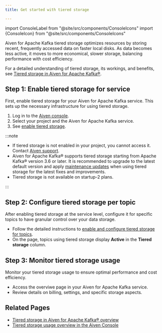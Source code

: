 ```yaml
---
title: Get started with tiered storage

---
```

import ConsoleLabel from "@site/src/components/ConsoleIcons"
import {ConsoleIcon} from "@site/src/components/ConsoleIcons"

Aiven for Apache Kafka tiered storage optimizes resources by storing recent, frequently accessed data on faster local disks.
As data becomes less active, it moves to more economical, slower storage, balancing
performance with cost efficiency.

For a detailed understanding of tiered storage, its workings, and benefits, see
[Tiered storage in Aiven for Apache Kafka®](/docs/products/kafka/concepts/kafka-tiered-storage).

## Step 1: Enable tiered storage for service

First, enable tiered storage for your Aiven for Apache Kafka service. This
sets up the necessary infrastructure for using tiered storage.

1. Log in to the [Aiven console](https://console.aiven.io/).
1. Select your project and the Aiven for Apache Kafka service.
1. See [enable tiered storage](/docs/products/kafka/howto/enable-kafka-tiered-storage).

:::note

- If tiered storage is not enabled in your project, you cannot access it.
  Contact [Aiven support](mailto:support@aiven.io).
- Aiven for Apache Kafka® supports tiered storage starting from Apache Kafka® version
  3.6 or later. It is recommended to upgrade to the latest default version and apply
  [maintenance updates](/docs/platform/concepts/maintenance-window#maintenance-updates)
  when using tiered storage for the latest fixes and improvements.
- Tiered storage is not available on startup-2 plans.

:::

## Step 2: Configure tiered storage per topic

After enabling tiered storage at the service level, configure it for specific
topics to have granular control over your data storage.

- Follow the detailed instructions to [enable and configure tiered storage for topics](/docs/products/kafka/howto/configure-topic-tiered-storage).
- On the <ConsoleLabel name="topics" /> page, topics using tiered storage display
  **Active** in the **Tiered storage** column.

## Step 3: Monitor tiered storage usage

Monitor your tiered storage usage to ensure optimal performance and cost efficiency.

- Access the <ConsoleLabel name="Tiered storage" /> overviwe page in your
  Aiven for Apache Kafka service.
- Review details on billing, settings, and specific storage aspects.

## Related Pages

- [Tiered storage in Aiven for Apache Kafka® overview](/docs/products/kafka/concepts/kafka-tiered-storage)
- [Tiered storage usage overview in the Aiven Console](/docs/products/kafka/howto/tiered-storage-overview-page)
